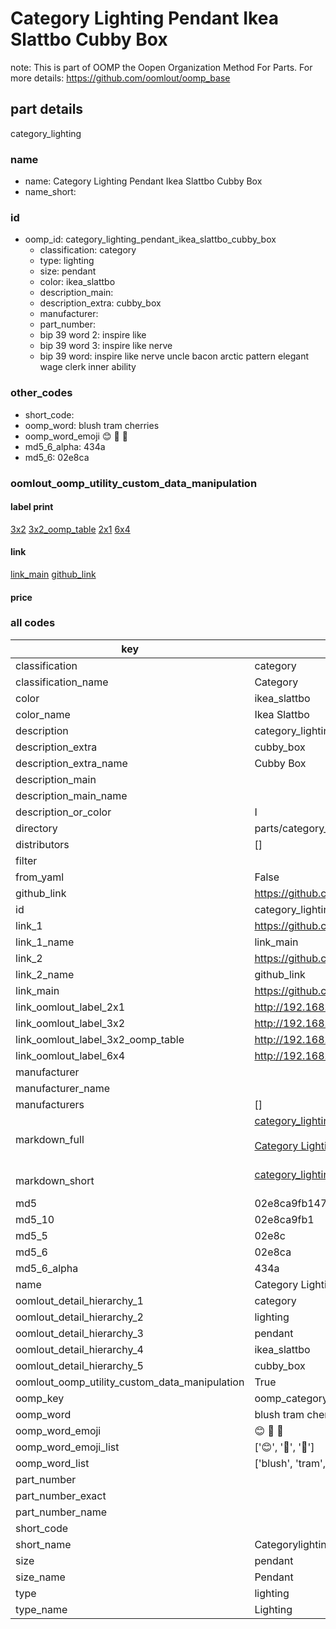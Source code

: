 # Category Lighting Pendant Ikea Slattbo Cubby Box  

note: This is part of OOMP the Oopen Organization Method For Parts. For more details: https://github.com/oomlout/oomp_base

##  part details



category_lighting

### name
* name: Category Lighting Pendant Ikea Slattbo Cubby Box
* name_short: 
### id
* oomp_id: category_lighting_pendant_ikea_slattbo_cubby_box
  * classification: category
  * type: lighting
  * size: pendant
  * color: ikea_slattbo
  * description_main: 
  * description_extra: cubby_box
  * manufacturer: 
  * part_number: 
  * bip 39 word 2: inspire like
  * bip 39 word 3: inspire like nerve
  * bip 39 word: inspire like nerve uncle bacon arctic pattern elegant wage clerk inner ability

### other_codes
* short_code: 
* oomp_word: blush tram cherries
* oomp_word_emoji :blush: :tram: :cherries:
* md5_6_alpha: 434a
* md5_6: 02e8ca






### oomlout_oomp_utility_custom_data_manipulation
#### label print
[3x2](http://192.168.1.245:1112/?label=oomp%20434a)
[3x2_oomp_table](http://192.168.1.107:1112/?label=oomp%20434a)
[2x1](http://192.168.1.242:1112/?label=oomp%20434a)
[6x4](http://192.168.1.55:1112/?label=oomp%20434a)    

#### link

[link_main](https://github.com/oomlout/oomlout_oomp_current_version_messy/tree/main/parts/category_lighting_pendant_ikea_slattbo_cubby_box) [github_link](https://github.com/oomlout/oomlout_oomp_part_src/tree/main/parts/category_lighting_pendant_ikea_slattbo_cubby_box)                             

#### price







### all codes 
| key | value |  
| --- | --- |  
| classification | category |  
| classification_name | Category |  
| color | ikea_slattbo |  
| color_name | Ikea Slattbo |  
| description | category_lighting |  
| description_extra | cubby_box |  
| description_extra_name | Cubby Box |  
| description_main |  |  
| description_main_name |  |  
| description_or_color | I  |  
| directory | parts/category_lighting_pendant_ikea_slattbo_cubby_box |  
| distributors | [] |  
| filter |  |  
| from_yaml | False |  
| github_link | https://github.com/oomlout/oomlout_oomp_part_src/tree/main/parts/category_lighting_pendant_ikea_slattbo_cubby_box |  
| id | category_lighting_pendant_ikea_slattbo_cubby_box |  
| link_1 | https://github.com/oomlout/oomlout_oomp_current_version_messy/tree/main/parts/category_lighting_pendant_ikea_slattbo_cubby_box |  
| link_1_name | link_main |  
| link_2 | https://github.com/oomlout/oomlout_oomp_part_src/tree/main/parts/category_lighting_pendant_ikea_slattbo_cubby_box |  
| link_2_name | github_link |  
| link_main | https://github.com/oomlout/oomlout_oomp_current_version_messy/tree/main/parts/category_lighting_pendant_ikea_slattbo_cubby_box |  
| link_oomlout_label_2x1 | http://192.168.1.242:1112/?label=oomp%20434a |  
| link_oomlout_label_3x2 | http://192.168.1.245:1112/?label=oomp%20434a |  
| link_oomlout_label_3x2_oomp_table | http://192.168.1.107:1112/?label=oomp%20434a |  
| link_oomlout_label_6x4 | http://192.168.1.55:1112/?label=oomp%20434a |  
| manufacturer |  |  
| manufacturer_name |  |  
| manufacturers | [] |  
| markdown_full | [category_lighting_pendant_ikea_slattbo_cubby_box](https://github.com/oomlout/oomlout_oomp_current_version_messy/tree/main/parts/category_lighting_pendant_ikea_slattbo_cubby_box)<br>[](https://github.com/oomlout/oomlout_oomp_current_version_messy/tree/main/parts/category_lighting_pendant_ikea_slattbo_cubby_box)<br>[Category Lighting Pendant Ikea Slattbo Cubby Box](https://github.com/oomlout/oomlout_oomp_current_version_messy/tree/main/parts/category_lighting_pendant_ikea_slattbo_cubby_box)<br><br> |  
| markdown_short | [category_lighting_pendant_ikea_slattbo_cubby_box](https://github.com/oomlout/oomlout_oomp_current_version_messy/tree/main/parts/category_lighting_pendant_ikea_slattbo_cubby_box)<br><br> |  
| md5 | 02e8ca9fb14794282c88aec928e06baa |  
| md5_10 | 02e8ca9fb1 |  
| md5_5 | 02e8c |  
| md5_6 | 02e8ca |  
| md5_6_alpha | 434a |  
| name | Category Lighting Pendant Ikea Slattbo Cubby Box |  
| oomlout_detail_hierarchy_1 | category |  
| oomlout_detail_hierarchy_2 | lighting |  
| oomlout_detail_hierarchy_3 | pendant |  
| oomlout_detail_hierarchy_4 | ikea_slattbo |  
| oomlout_detail_hierarchy_5 | cubby_box |  
| oomlout_oomp_utility_custom_data_manipulation | True |  
| oomp_key | oomp_category_lighting_pendant_ikea_slattbo_cubby_box |  
| oomp_word | blush tram cherries |  
| oomp_word_emoji | :blush: :tram: :cherries: |  
| oomp_word_emoji_list | [':blush:', ':tram:', ':cherries:'] |  
| oomp_word_list | ['blush', 'tram', 'cherries'] |  
| part_number |  |  
| part_number_exact |  |  
| part_number_name |  |  
| short_code |  |  
| short_name | Categorylighting |  
| size | pendant |  
| size_name | Pendant |  
| type | lighting |  
| type_name | Lighting |  
